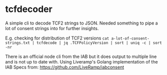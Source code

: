 # tcfdecoder

A simple cli to decode TCF2 strings to JSON. Needed something to pipe a lot of consent strings into for further insights.

E.g. checking for distribution of TCF2 versions
`cat a-lot-of-consent-strings.txt | tcfdecode | jq .TCFPolicyVersion | sort | uniq -c | sort -nr`

There is an official node cli from the IAB but it does output to multiple line and is not up to date with. 
Using Liveramp's Golang implementation of the IAB Specs from: https://github.com/LiveRamp/iabconsent